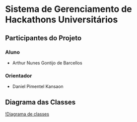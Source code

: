 # Sistema de Gerenciamento de Hackathons Universitários

## Participantes do Projeto

### Aluno
* Arthur Nunes Gontijo de Barcellos

### Orientador

* Daniel Pimentel Kansaon

## Diagrama das Classes

[!Diagrama de classes](images/DiagramaDeClasses-SGHU.png)
